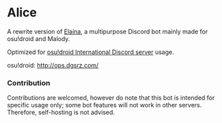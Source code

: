 # Alice
A rewrite version of [Elaina](https://github.com/NeroYuki/Elaina), a multipurpose Discord bot mainly made for osu!droid and Malody.

Optimized for [osu!droid International Discord server](https://discord.gg/nyD92cE) usage.

osu!droid: http://ops.dgsrz.com/

### Contribution
Contributions are welcomed, however do note that this bot is intended for specific usage only; some bot features will not work in other servers. Therefore, self-hosting is not advised. 
